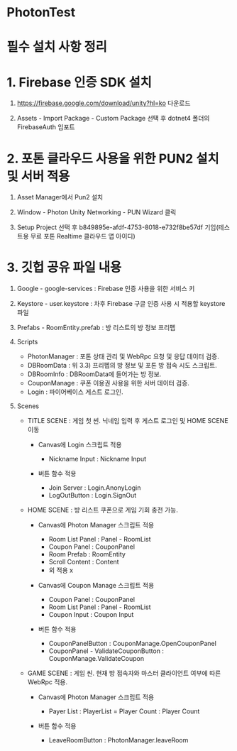 # PhotonTest

# 필수 설치 사항 정리

# 1. Firebase 인증 SDK 설치

1) https://firebase.google.com/download/unity?hl=ko 다운로드 

2) Assets - Import Package - Custom Package 선택 후 dotnet4 폴더의 FirebaseAuth 임포트



# 2. 포톤 클라우드 사용을 위한  PUN2 설치 및 서버 적용

1) Asset Manager에서 Pun2 설치

2) Window - Photon Unity Networking - PUN Wizard 클릭

3) Setup Project 선택 후 b849895e-afdf-4753-8018-e732f8be57df 기입(테스트용 무료 포톤 Realtime 클라우드 앱 아이디)


# 3. 깃헙 공유 파일 내용

1) Google - google-services : Firebase 인증 사용을 위한 서비스 키

2) Keystore - user.keystore : 차후 Firebase 구글 인증 사용 시 적용할 keystore 파일

3) Prefabs - RoomEntity.prefab : 방 리스트의 방 정보 프리펩

4) Scripts 
    - PhotonManager : 포톤 상태 관리 및 WebRpc 요청 및 응답 데이터 검증.
    - DBRoomData : 위 3.3) 프리펩의 방 정보 및 포톤 방 접속 시도 스크립트.
    - DBRoomInfo : DBRoomData에 들어가는 방 정보.
    - CouponManage : 쿠폰 이용권 사용을 위한 서버 데이터 검증.
    - Login : 파이어베이스 게스트 로그인.
    
5) Scenes 
    - TITLE SCENE : 게임 첫 씬. 닉네임 입력 후 게스트 로그인 및 HOME SCENE 이동
        * Canvas에 Login 스크립트 적용
           + Nickname Input : Nickname Input
        
        * 버튼 함수 적용
           + Join Server : Login.AnonyLogin
           + LogOutButton : Login.SignOut
           
    - HOME SCENE : 방 리스트 쿠폰으로 게임 기회 충전 가능.  
        * Canvas에 Photon Manager 스크립트 적용
            + Room List Panel : Panel - RoomList
            + Coupon Panel : CouponPanel
            + Room Prefab : RoomEntity
            + Scroll Content : Content 
            + 외 적용 x
            
        * Canvas에 Coupon Manage  스크립트 적용
            + Coupon Panel : CouponPanel
            + Room List Panel : Panel - RoomList
            + Coupon Input : Coupon Input 
        
        * 버튼 함수 적용  
            + CouponPanelButton : CouponManage.OpenCouponPanel
            + CouponPanel - ValidateCouponButton : CouponManage.ValidateCoupon
        
    - GAME SCENE : 게임 씬. 현재 방 접속자와 마스터 클라이언트 여부에 따른 WebRpc 적용.
        * Canvas에 Photon Manager 스크립트 적용
            + Payer List : PlayerList 
            = Player Count : Player Count
            
        * 버튼 함수 적용  
            + LeaveRoomButton : PhotonManager.leaveRoom
            
